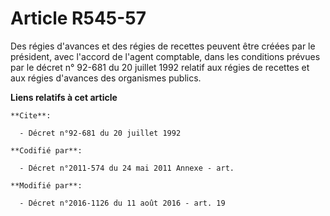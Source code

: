 # Article R545-57

Des régies d'avances et des régies de recettes peuvent être créées par le président, avec l'accord de l'agent comptable, dans
les conditions prévues par le décret n° 92-681 du 20 juillet 1992 relatif aux régies de recettes et aux régies d'avances des
organismes publics.

**Liens relatifs à cet article**

	**Cite**:

	  - Décret n°92-681 du 20 juillet 1992

	**Codifié par**:

	  - Décret n°2011-574 du 24 mai 2011 Annexe - art.

	**Modifié par**:

	  - Décret n°2016-1126 du 11 août 2016 - art. 19

